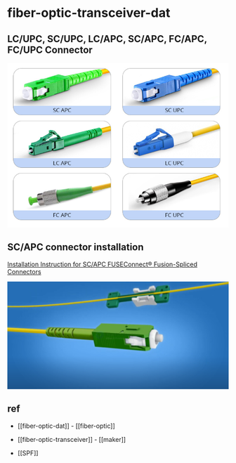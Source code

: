 
# fiber-optic-transceiver-dat



## LC/UPC, SC/UPC, LC/APC, SC/APC, FC/APC, FC/UPC Connector

![](2025-04-22-12-19-33.png)


## SC/APC connector installation 

[Installation Instruction for SC/APC FUSEConnect® Fusion-Spliced Connectors](https://www.youtube.com/watch?v=JnqhVENXHjU)

![](2025-04-22-12-22-34.png)



## ref 

- [[fiber-optic-dat]] - [[fiber-optic]]
  
- [[fiber-optic-transceiver]] - [[maker]]

- [[SPF]]